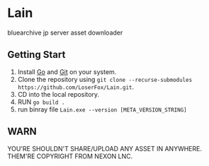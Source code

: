 # Lain
bluearchive jp server asset downloader
## Getting Start
1. Install [Go](https://go.dev) and [Git](https://git-scm.com/) on your system.
2. Clone the repository using `git clone --recurse-submodules https://github.com/LoserFox/Lain.git`. 
3. CD into the local repository.
4. RUN `go build .`
5. run binray file  `Lain.exe --version [META_VERSION_STRING]`
## WARN
YOU'RE SHOULDN'T SHARE/UPLOAD ANY ASSET IN ANYWHERE. THEM'RE COPYRIGHT FROM NEXON LNC. 

